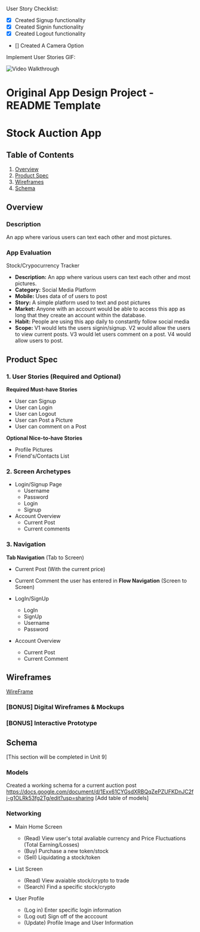 User Story Checklist:

- [x] Created Signup functionality
- [x] Created Signin functionality
- [x] Created Logout functionality
- [] Created A Camera Option

Implement User Stories GIF:

<img src='https://media.giphy.com/media/1eHNl6wWIZI0KTIGkU/giphy.gif' title='Video Walkthrough' width='' alt='Video Walkthrough' />




Original App Design Project - README Template
===

# Stock Auction App

## Table of Contents
1. [Overview](#Overview)
1. [Product Spec](#Product-Spec)
1. [Wireframes](#Wireframes)
2. [Schema](#Schema)

## Overview
### Description
An app where various users can text each other and most pictures.

### App Evaluation
Stock/Crypocurrency Tracker
- **Description:** An app where various users can text each other and most pictures.
- **Category:** Social Media Platform
- **Mobile:** Uses data of of users to post
- **Story:** A simple platform used to text and post pictures
- **Market:** Anyone with an account would be able to access this app as long that they create an account within the database.
- **Habit:** People are using this app daily to constantly follow social media
- **Scope:** V1 would lets the users signin/signup. V2 would allow the users to view current posts. V3 would let users comment on a post. V4 would allow users to post.

## Product Spec

### 1. User Stories (Required and Optional)

**Required Must-have Stories**

* User can Signup
* User can Login
* User can Logout
* User can Post a Picture
* User can comment on a Post

**Optional Nice-to-have Stories**

* Profile Pictures
* Friend's/Contacts List

### 2. Screen Archetypes

* Login/Signup Page
   * Username
   * Password
   * Login
   * Signup
* Account Overview
   * Current Post
   * Current comments

### 3. Navigation

**Tab Navigation** (Tab to Screen)

* Current Post (With the current price)
*  Current Comment the user has entered in
**Flow Navigation** (Screen to Screen)

* LogIn/SignUp
   * LogIn
   * SignUp
   * Username
   * Password
* Account Overview
   * Current Post
   * Current Comment

## Wireframes
[WireFrame](https://user-images.githubusercontent.com/75055276/162356465-23e227fa-2ede-40c9-a7c5-8f89b6584802.jpg)


### [BONUS] Digital Wireframes & Mockups

### [BONUS] Interactive Prototype

## Schema 
[This section will be completed in Unit 9]
### Models
Created a working schema for a current auction post
https://docs.google.com/document/d/1Exx61CYGsdXRBQqZePZUFKDnJC2fj-g1OLRk53fg2Tg/edit?usp=sharing 
[Add table of models]
### Networking
- Main Home Screen
    - (Read) View user's total avaliable currency and Price Fluctuations (Total Earning/Losses)
    - (Buy) Purchase a new token/stock
    - (Sell) Liquidating a stock/token
    
- List Screen
    - (Read) View avaiable stock/crypto to trade
    - (Search) Find a specific stock/crypto
    
- User Profile
    - (Log in) Enter specific login information
    - (Log out) Sign off of the acccount 
    - (Update) Profile Image and User Information
